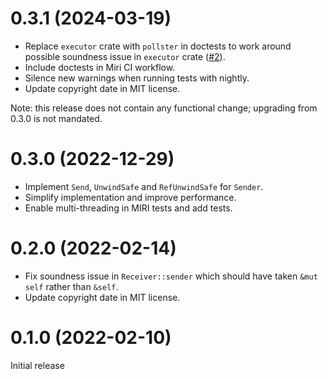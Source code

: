 # 0.3.1 (2024-03-19)

- Replace `executor` crate with `pollster` in doctests to work around possible
  soundness issue in `executor` crate ([#2]).
- Include doctests in Miri CI workflow.
- Silence new warnings when running tests with nightly.
- Update copyright date in MIT license.

Note: this release does not contain any functional change; upgrading from 0.3.0
is not mandated.

[#2]: https://github.com/asynchronics/multishot/pull/2

# 0.3.0 (2022-12-29)

- Implement `Send`, `UnwindSafe` and `RefUnwindSafe` for `Sender`.
- Simplify implementation and improve performance.
- Enable multi-threading in MIRI tests and add tests.

# 0.2.0 (2022-02-14)

- Fix soundness issue in `Receiver::sender` which should have taken `&mut self`
  rather than `&self`.
- Update copyright date in MIT license.

# 0.1.0 (2022-02-10)

Initial release
